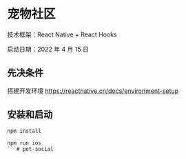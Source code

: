 # 宠物社区

技术框架：React Native + React Hooks

启动日期：2022 年 4 月 15 日

## 先决条件

搭建开发环境 https://reactnative.cn/docs/environment-setup

## 安装和启动

````
npm install

npm run ios
```# pet-social
````
